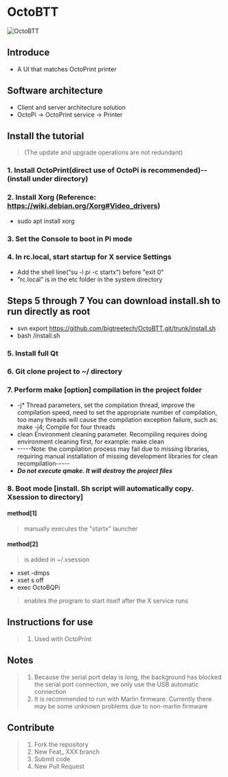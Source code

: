 # OctoBTT
![OctoBTT](https://github.com/bigtreetech/OctoBQPi/raw/master/assets/icon/BTT_Duck.svg "OctoBTT")

## Introduce
* A UI that matches OctoPrint printer

## Software architecture
* Client and server architecture solution
* OctoPi -> OctoPrint service -> Printer

## Install the tutorial

> (The update and upgrade operations are not redundant)
### 1.  Install OctoPrint(direct use of OctoPi is recommended)-- (install under directory)
### 2.  Install Xorg (Reference: https://wiki.debian.org/Xorg#Video_drivers)
* sudo apt install xorg
### 3.  Set the Console to boot in Pi mode
### 4.  In rc.local, start startup for X service Settings
* Add the shell line(“su -l pi -c startx”) before "exit 0"
* ”rc.local“ is in the etc folder in the system directory
## Steps 5 through 7 You can download install.sh to run directly as root
* svn export https://github.com/bigtreetech/OctoBTT.git/trunk/install.sh
* bash /install.sh
### 5.  Install full Qt
### 6.  Git clone project to ~/ directory
### 7.  Perform make [option] compilation in the project folder
* -j* Thread parameters, set the compilation thread, improve the compilation speed, need to set the appropriate number of compilation, too many threads will cause the compilation exception failure, such as: make -j4; Compile for four threads
* clean Environment cleaning parameter. Recompiling requires doing environment cleaning first, for example: make clean
* -----Note: the compilation process may fail due to missing libraries, requiring manual installation of missing development libraries for clean recompilation-----
* *****Do not execute qmake. It will destroy the project files*****
### 8.  Boot mode [install. Sh script will automatically copy. Xsession to directory]
#### method[1]
> manually executes the "startx" launcher

#### method[2]
>  is added in ~/.xsession
* xset -dmps
* xset s off
* exec OctoBQPi
> enables the program to start itself after the X service runs

## Instructions for use

> 1.  Used with OctoPrint

## Notes
> 1. Because the serial port delay is long, the background has blocked the serial port connection, we only use the USB automatic connection
> 2. It is recommended to run with Marlin firmware. Currently there may be some unknown problems due to non-marlin firmware

## Contribute

> 1. Fork the repository
> 2. New Feat_ XXX branch
> 3. Submit code
> 4. New Pull Request
